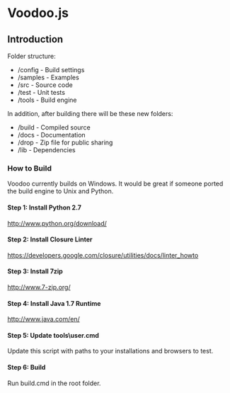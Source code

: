 Voodoo.js
======

## Introduction

Folder structure:

  * /config - Build settings
  * /samples - Examples
  * /src - Source code
  * /test - Unit tests
  * /tools - Build engine
  
In addition, after building there will be these new folders:

  * /build - Compiled source
  * /docs - Documentation
  * /drop - Zip file for public sharing
  * /lib - Dependencies

### How to Build

Voodoo currently builds on Windows. It would be great if someone ported the build engine to Unix and Python.

#### Step 1: Install Python 2.7

  http://www.python.org/download/
  
#### Step 2: Install Closure Linter

  https://developers.google.com/closure/utilities/docs/linter_howto

#### Step 3: Install 7zip

  http://www.7-zip.org/
  
#### Step 4: Install Java 1.7 Runtime

  http://www.java.com/en/

#### Step 5: Update tools\user.cmd

  Update this script with paths to your installations and browsers to test.

#### Step 6: Build

  Run build.cmd in the root folder.

